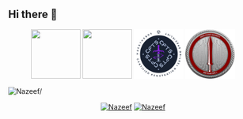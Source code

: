 ## Hi there 👋

<p align="center">
    <img src="images/pnpthttps://api.accredible.com/v1/frontend/credential_website_embed_image/badge/137295599.png?raw=true" width="100" height="100"/>
    <img src="https://api.accredible.com/v1/frontend/credential_website_embed_image/badge/91371229" width="100" height="100"/>
    <img src="images/cpts.png?raw=true" width="100" height="100"/>
    <img src="images/crto.png?raw=true" width="100" height="100"/>
</p>
<p align="center"></p>


<p align="left"> <img src="https://komarev.com/ghpvc/?username=Nzf07&style=flat&color=blue" alt=Nazeef/> </p>

<p align="center">
    <a href="https://www.linkedin.com/in/nazeef-hasan-khan/" target="blank"><img align="center" src="https://raw.githubusercontent.com/rahuldkjain/github-profile-readme-generator/master/src/images/icons/Social/linked-in-alt.svg" alt="Nazeef" height="30" width="40" /></a>
    <a href="https://discordapp.com/users/593390384785391637" target="blank"><img align="center" src="https://raw.githubusercontent.com/rahuldkjain/github-profile-readme-generator/master/src/images/icons/Social/discord.svg" alt="Nazeef" height="40" width="50" /></a>
</p>
